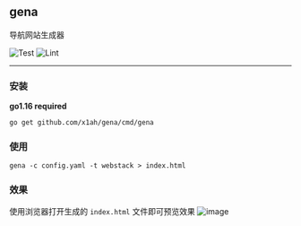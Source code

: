 ## gena

导航网站生成器

![Test](https://github.com/x1ah/gena/workflows/Test/badge.svg) ![Lint](https://github.com/x1ah/gena/workflows/Lint/badge.svg)

---

### 安装

**go1.16 required**

```asciidoc
go get github.com/x1ah/gena/cmd/gena
```

### 使用

```asciidoc
gena -c config.yaml -t webstack > index.html
```

### 效果

使用浏览器打开生成的 `index.html` 文件即可预览效果
![image](https://user-images.githubusercontent.com/14919255/114753545-27942500-9d8a-11eb-984a-a9cbb9c7e3b7.png)

